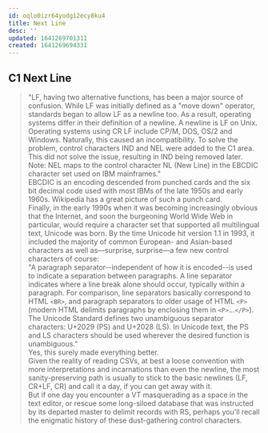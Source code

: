 ```yaml
---
id: oqlo0izr64yodg12ecy8ku4
title: Next Line
desc: ''
updated: 1641269701311
created: 1641269694331
---
```



## C1 Next Line

> "LF, having two alternative functions, has been a major source of confusion. While LF was initially defined as a "move down" operator, standards began to allow LF as a newline too. As a result, operating systems differ in their definition of a newline. A newline is LF on Unix. Operating systems using CR LF include CP/M, DOS, OS/2 and Windows. Naturally, this caused an incompatibility. To solve the problem, control characters IND and NEL were added to the C1 area. This did not solve the issue, resulting in IND being removed later.
> <br>
> Note: NEL maps to the control character NL (New Line) in the EBCDIC character set used on IBM mainframes."
> <br>
> EBCDIC is an encoding descended from punched cards and the six bit decimal code used with most IBMs of the late 1950s and early 1960s. Wikipedia has a great picture of such a punch card.
> <br>
> Finally, in the early 1990s when it was becoming increasingly obvious that the Internet, and soon the burgeoning World Wide Web in particular, would require a character set that supported all multilingual text, Unicode was born. By the time Unicode hit version 1.1 in 1993, it included the majority of common European- and Asian-based characters as well as—surprise, surprise—a few new control characters of course:
> <br>
> "A paragraph separator--independent of how it is encoded--is used to indicate a separation between paragraphs. A line separator indicates where a line break alone should occur, typically within a paragraph. For comparison, line separators basically correspond to HTML `<BR>`, and paragraph separators to older usage of HTML `<P>` (modern HTML delimits paragraphs by enclosing them in `<P>`...`</P>`).
> <br>
> The Unicode Standard defines two unambiguous separator characters: U+2029 (PS) and U+2028 (LS). In Unicode text, the PS and LS characters should be used wherever the desired function is unambiguous."
> <br>
> Yes, this surely made everything better.
> <br>
> Given the reality of reading CSVs, at best a loose convention with more interpretations and incarnations than even the newline, the most sanity-preserving path is usually to stick to the basic newlines (LF, CR+LF, CR) and call it a day, if you can get away with it.
> <br>
> But if one day you encounter a VT masquerading as a space in the text editor, or rescue some long-siloed database that was instructed by its departed master to delimit records with RS, perhaps you'll recall the enigmatic history of these dust-gathering control characters.
